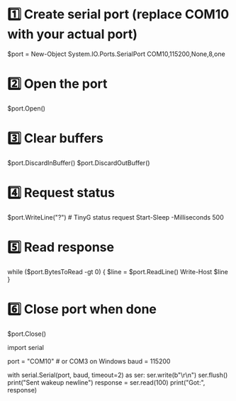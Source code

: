 <!-- 
G0 X50	Rapid move X to 50 mm (non-cutting)
G1 X50 F500	Linear move X at 500 mm/min
G90	Absolute positioning mode
G91	Relative positioning mode
G92 X0 Y0 Z0	Set current position as zero
G28	Move to machine home (if homing switches configured)
?	Request status report (TinyG returns JSON with positions)
$X	Unlock machine if it’s in alarm state 
-->

# 1️⃣ Create serial port (replace COM10 with your actual port)
$port = New-Object System.IO.Ports.SerialPort COM10,115200,None,8,one

# 2️⃣ Open the port
$port.Open()

# 3️⃣ Clear buffers
$port.DiscardInBuffer()
$port.DiscardOutBuffer()

# 4️⃣ Request status
$port.WriteLine("?")   # TinyG status request
Start-Sleep -Milliseconds 500

# 5️⃣ Read response
while ($port.BytesToRead -gt 0) {
    $line = $port.ReadLine()
    Write-Host $line
}

# 6️⃣ Close port when done
$port.Close()





import serial

port = "COM10"  # or COM3 on Windows
baud = 115200

with serial.Serial(port, baud, timeout=2) as ser:
    ser.write(b"\r\n")
    ser.flush()
    print("Sent wakeup newline")
    response = ser.read(100)
    print("Got:", response)
